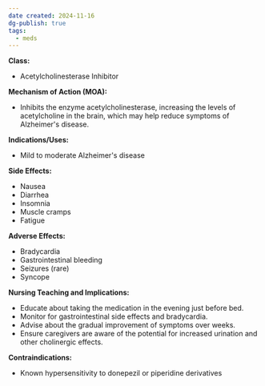```yaml
---
date created: 2024-11-16
dg-publish: true
tags:
  - meds
---
```

**Class:**
- Acetylcholinesterase Inhibitor

**Mechanism of Action (MOA):**
- Inhibits the enzyme acetylcholinesterase, increasing the levels of acetylcholine in the brain, which may help reduce symptoms of Alzheimer's disease.

**Indications/Uses:**
- Mild to moderate Alzheimer's disease

**Side Effects:**
- Nausea
- Diarrhea
- Insomnia
- Muscle cramps
- Fatigue

**Adverse Effects:**
- Bradycardia
- Gastrointestinal bleeding
- Seizures (rare)
- Syncope

**Nursing Teaching and Implications:**
- Educate about taking the medication in the evening just before bed.
- Monitor for gastrointestinal side effects and bradycardia.
- Advise about the gradual improvement of symptoms over weeks.
- Ensure caregivers are aware of the potential for increased urination and other cholinergic effects.

**Contraindications:**
- Known hypersensitivity to donepezil or piperidine derivatives